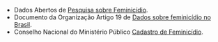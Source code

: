 - Dados Abertos de [Pesquisa sobre Feminicídio](http://dados.gov.br/dataset/pesquisa-sobre-feminicidio).
- Documento da Organização Artigo 19 de [Dados sobre feminicídio no Brasil](https://artigo19.org/wp-content/blogs.dir/24/files/2018/03/Dados-Sobre-Feminic%C3%ADdio-no-Brasil-.pdf).
- Conselho Nacional do Ministério Público [Cadastro de Feminicídio](https://www.cnmp.mp.br/portal/institucional/enasp/cadastro-de-feminicidio?highlight=WyJmZW1pbmljXHUwMGVkZGlvIiwiZmVtaW5pY1x1MDBlZGRpbyciXQ==).
